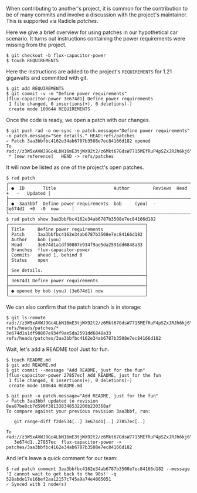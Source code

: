 When contributing to another's project, it is common for the contribution to be
of many commits and involve a discussion with the project's maintainer.  This is supported
via Radicle *patches*.

Here we give a brief overview for using patches in our hypothetical car
scenario.  It turns out instructions containing the power requirements were
missing from the project.

```
$ git checkout -b flux-capacitor-power
$ touch REQUIREMENTS
```

Here the instructions are added to the project's `REQUIREMENTS` for 1.21
gigawatts and committed with git.

```
$ git add REQUIREMENTS
$ git commit -v -m "Define power requirements"
[flux-capacitor-power 3e674d1] Define power requirements
 1 file changed, 0 insertions(+), 0 deletions(-)
 create mode 100644 REQUIREMENTS
```

Once the code is ready, we open a patch with our changes.

``` (stderr)
$ git push rad -o no-sync -o patch.message="Define power requirements" -o patch.message="See details." HEAD:refs/patches
✓ Patch 3aa3bbfbc4162e34ab6787b3508e7ec84166d182 opened
To rad://z3W5xAVWJ9Gc4LbN16mE3tjWX92t2/z6Mkt67GdsW7715MEfRuP4pSZxJRJh6kj6Y48WRqVv4N1tRk
 * [new reference]   HEAD -> refs/patches
```

It will now be listed as one of the project's open patches.

```
$ rad patch
╭─────────────────────────────────────────────────────────────────────────────────────────╮
│ ●  ID       Title                      Author         Reviews  Head     +   -   Updated │
├─────────────────────────────────────────────────────────────────────────────────────────┤
│ ●  3aa3bbf  Define power requirements  bob     (you)  -        3e674d1  +0  -0  now     │
╰─────────────────────────────────────────────────────────────────────────────────────────╯
$ rad patch show 3aa3bbfbc4162e34ab6787b3508e7ec84166d182
╭────────────────────────────────────────────────────╮
│ Title     Define power requirements                │
│ Patch     3aa3bbfbc4162e34ab6787b3508e7ec84166d182 │
│ Author    bob (you)                                │
│ Head      3e674d1a1df90807e934f9ae5da2591dd6848a33 │
│ Branches  flux-capacitor-power                     │
│ Commits   ahead 1, behind 0                        │
│ Status    open                                     │
│                                                    │
│ See details.                                       │
├────────────────────────────────────────────────────┤
│ 3e674d1 Define power requirements                  │
├────────────────────────────────────────────────────┤
│ ● opened by bob (you) (3e674d1) now                │
╰────────────────────────────────────────────────────╯
```

We can also confirm that the patch branch is in storage:

```
$ git ls-remote rad://z3W5xAVWJ9Gc4LbN16mE3tjWX92t2/z6Mkt67GdsW7715MEfRuP4pSZxJRJh6kj6Y48WRqVv4N1tRk refs/heads/patches/*
3e674d1a1df90807e934f9ae5da2591dd6848a33	refs/heads/patches/3aa3bbfbc4162e34ab6787b3508e7ec84166d182
```

Wait, let's add a README too! Just for fun.

```
$ touch README.md
$ git add README.md
$ git commit --message "Add README, just for the fun"
[flux-capacitor-power 27857ec] Add README, just for the fun
 1 file changed, 0 insertions(+), 0 deletions(-)
 create mode 100644 README.md
```
``` (stderr) RAD_SOCKET=/dev/null
$ git push -o patch.message="Add README, just for the fun"
✓ Patch 3aa3bbf updated to revision 8ea87be8cb7d590f381338348532200b230368af
To compare against your previous revision 3aa3bbf, run:

   git range-diff f2de534[..] 3e674d1[..] 27857ec[..]

To rad://z3W5xAVWJ9Gc4LbN16mE3tjWX92t2/z6Mkt67GdsW7715MEfRuP4pSZxJRJh6kj6Y48WRqVv4N1tRk
   3e674d1..27857ec  flux-capacitor-power -> patches/3aa3bbfbc4162e34ab6787b3508e7ec84166d182
```

And let's leave a quick comment for our team:

```
$ rad patch comment 3aa3bbfbc4162e34ab6787b3508e7ec84166d182 --message 'I cannot wait to get back to the 90s!' -q
528abde17e16bef2aa12157c745a9a74e4005051
✓ Synced with 1 node(s)
```
